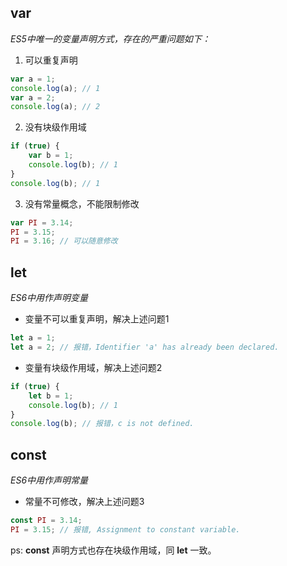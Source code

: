## var
*ES5中唯一的变量声明方式，存在的严重问题如下：*
1. 可以重复声明
``` js
var a = 1;
console.log(a); // 1
var a = 2;
console.log(a); // 2
```
2. 没有块级作用域
``` js
if (true) {
    var b = 1;
    console.log(b); // 1
}
console.log(b); // 1
```
3. 没有常量概念，不能限制修改
``` js
var PI = 3.14;
PI = 3.15;
PI = 3.16; // 可以随意修改
```

## let
*ES6中用作声明变量*
- 变量不可以重复声明，解决上述问题1
``` js
let a = 1;
let a = 2; // 报错，Identifier 'a' has already been declared.
```
- 变量有块级作用域，解决上述问题2
``` js
if (true) {
    let b = 1;
    console.log(b); // 1
}
console.log(b); // 报错，c is not defined.
```
## const
*ES6中用作声明常量*
- 常量不可修改，解决上述问题3
``` js
const PI = 3.14;
PI = 3.15; // 报错, Assignment to constant variable.
```
ps: **const** 声明方式也存在块级作用域，同 **let** 一致。